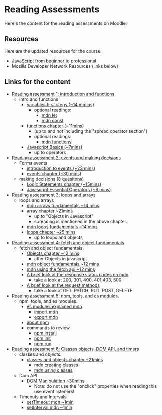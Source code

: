 # Reading Assessments

Here's the content for the reading assessments on Moodle.

## Resources

Here are the updated resources for the course.

- [JavaScript from beginner to professional](https://learning.oreilly.com/library/view/javascript-from-beginner/9781800562523/)
- Mozilla Developer Network Resources (links below)

## Links for the content
- [Reading assessment 1: introduction and functions](new_questions/questions-reading-1.txt)
	- intro and functions
		- [variables first steps (~14 mmins)](https://developer.mozilla.org/en-US/docs/Learn/JavaScript/First_steps/Variables)
			- optional readings:
				- [mdn let](https://developer.mozilla.org/en-US/docs/Web/JavaScript/Reference/Statements/let)
				- [mdn const](https://developer.mozilla.org/en-US/docs/Web/JavaScript/Reference/Statements/const)
		- [functions chapter (~11mins)](https://learning.oreilly.com/library/view/javascript-from-beginner/9781800562523/Text/Chapter_6.xhtml#_idParaDest-162)
			- (up to and not including the "spread operator section")
			- optional readings:
				- [mdn functions](https://developer.mozilla.org/en-US/docs/Web/JavaScript/Guide/Functions)
		- [Javascript Basics (~7mins)](https://developer.mozilla.org/en-US/docs/Learn/Getting_started_with_the_web/JavaScript_basics)
			- up to operators
- [Reading assessment 2: events and making decisions](new_questions/questions-reading-2.txt)
	- Forms events
		- [introduction to events (~23 mins)](https://developer.mozilla.org/en-US/docs/Learn/JavaScript/Building_blocks/Events)
		- [events chapter (~30 mins)](https://learning.oreilly.com/library/view/javascript-from-beginner/9781800562523/Text/Chapter_11.xhtml#_idParaDest-332)
	- making decisions (8 quesitons)
		- [Logic Statements chapter (~15mins)](https://learning.oreilly.com/library/view/javascript-from-beginner/9781800562523/Text/Chapter_4.xhtml)
		- [Javascript Essential Operators (~6 mins)](https://learning.oreilly.com/library/view/javascript-from-beginner/9781800562523/Text/Chapter_2.xhtml#:-:text=Comparison%20operators)
- [Reading assessment 3: loops and arrays](new_questions/questions-reading-3.txt)
	- loops and arrays 
		- [mdn arrays fundamentals ~14 mins](https://developer.mozilla.org/en-US/docs/Learn/JavaScript/First_steps/Arrays)
		- [array chapter ~21mins](https://learning.oreilly.com/library/view/javascript-from-beginner/9781800562523/Text/Chapter_3.xhtml#_idParaDest-92)
			- up to "Objects in Javascript"
			- spreading is mentioned in the above chapter.
		* [mdn loops fundamentals ~14 mins](https://developer.mozilla.org/en-US/docs/Learn/JavaScript/Building_blocks/Looping_code)
		- [loops chapter ~25 mins](https://learning.oreilly.com/library/view/javascript-from-beginner/9781800562523/Text/Chapter_5.xhtml#_idParaDest-133)
			- up to loops and objects
- [Reading assessment 4: fetch and object fundamentals](new_questions/questions-reading-4.txt)
	- fetch and object fundamentals
		- [Objects chapter ~12 mins](https://learning.oreilly.com/library/view/javascript-from-beginner/9781800562523/Text/Chapter_3.xhtml#:-:text=Objects%20in%20JavaScript)
			- after Objects in javascript
		- [mdn object fundamentals ~12 mins](https://developer.mozilla.org/en-US/docs/Learn/JavaScript/Objects/Basics)
		- [mdn using the fetch api ~12 mins](https://developer.mozilla.org/en-US/docs/Web/API/Fetch_API/Using_Fetch)
		- [A brief look at the response status codes on mdn](https://developer.mozilla.org/en-US/docs/Web/HTTP/Status/200)
			- take a look at 200, 301, 400, 401,403, 500
		* [A brief look at the request methods](https://developer.mozilla.org/en-US/docs/Web/HTTP/Methods/GET)
			- take a look at GET, PATCH, PUT, POST, DELETE
- [Reading assessment 5: npm, tools, and es modules.](new_questions/questions-reading-5.txt)
	- npm, tools, and es modules.
		- [es modules explained mdn](https://developer.mozilla.org/en-US/docs/Web/JavaScript/Guide/Modules#introducing_an_example)
			- [import mdn](https://developer.mozilla.org/en-US/docs/Web/JavaScript/Reference/Statements/import)
			- [export mdn](https://developer.mozilla.org/en-US/docs/web/javascript/reference/statements/export)
		- [about npm](https://docs.npmjs.com/about-npm)
		- commands to review
			- [npm install](https://docs.npmjs.com/cli/v9/commands/npm-install)
			- [npm init](https://docs.npmjs.com/cli/v9/commands/npm-init)
			- [npm run](https://docs.npmjs.com/cli/v9/commands/npm-run-script)
- [Reading assessment 6: Classes objects, DOM API, and timers](new_questions/questions-reading-6.txt)
	- classes and objects.
		- [classes and objects chapter ~21mins](https://learning.oreilly.com/library/view/javascript-from-beginner/9781800562523/Text/Chapter_7.xhtml)
			- [mdn creating classes](https://developer.mozilla.org/en-US/docs/Web/JavaScript/Reference/Classes)
			- [mdn using classes](https://developer.mozilla.org/en-US/docs/Web/JavaScript/Guide/Using_classes)
	- Dom API
		- [DOM Manipulation ~30mins](https://learning.oreilly.com/library/view/javascript-from-beginner/9781800562523/Text/Chapter_10.xhtml)
			- Note: do not use the "onclick" properties when reading this use event listeners!
	- Timeouts and Intervals
		- [setTimeout mdn ~1min](https://developer.mozilla.org/en-US/docs/Web/API/setTimeout)
		- [setInterval mdn ~1min](https://developer.mozilla.org/en-US/docs/Web/API/setInterval)